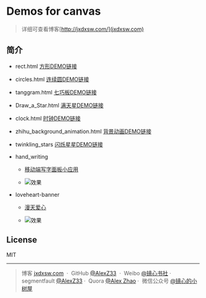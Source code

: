 ﻿# Demos for canvas
> 详细可查看博客[http://jxdxsw.com/](jxdxsw.com)
## 简介
- rect.html
 [方形DEMO链接](https://alexz33.github.io/canvas_demo/rect.html)
- circles.html
[连续圆DEMO链接](https://alexz33.github.io/canvas_demo/circles.html)

- tanggram.html
[七巧板DEMO链接](https://alexz33.github.io/canvas_demo/tangram.html)

- Draw_a_Star.html
[满天星DEMO链接](http://jxdxsw.com/canvas_demo/Draw_a_Star.html)

- clock.html
[时钟DEMO链接](http://jxdxsw.com/canvas_demo/clock.html)

- zhihu_background_animation.html
[背景动画DEMO链接](http://jxdxsw.com/canvas_demo/zhihu_background_animation.html)

- twinkling_stars
[闪烁星星DEMO链接](http://jxdxsw.com/canvas_demo/twinkling_stars/twinkling_stars.html)

- hand_writing
	- [移动端写字面板小应用](http://jxdxsw.com/canvas_demo/hand_writing/handwriting.html)

	- ![效果](http://on891bjlf.bkt.clouddn.com/gif/handwriting.gif)
- loveheart-banner
	- [漫天爱心](http://jxdxsw.com/canvas_demo/loveheart-banner.html)

	- ![效果](http://on891bjlf.bkt.clouddn.com/gif/GIdF.gif)
## License

MIT

---

> 博客 [jxdxsw.com](http://jxdxsw.com) &nbsp;&middot;&nbsp;
> GitHub [@AlexZ33](https://github.com/AlexZ33) &nbsp;&middot;&nbsp;
> Weibo [@镜心书社](http://weibo.com/jxtreehouse)&nbsp;&middot;&nbsp;
> segmentfault [@AlexZ33](https://segmentfault.com/u/alexz33)&nbsp;&middot;&nbsp;
> Quora [@Alex Zhao](https://www.quora.com/profile/Alex-Zhao-20)&nbsp;&middot;&nbsp;
> 微信公众号 [@镜心的小树屋](http://on891bjlf.bkt.clouddn.com/image/wechat%E5%BE%AE%E4%BF%A1%E5%85%AC%E4%BC%97%E5%8F%B7.jpg)
